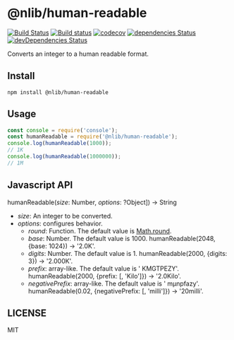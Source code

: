 # @nlib/human-readable

[![Build Status](https://travis-ci.org/nlibjs/human-readable.svg?branch=master)](https://travis-ci.org/nlibjs/human-readable)
[![Build status](https://ci.appveyor.com/api/projects/status/github/nlibjs/human-readable?branch=mater&svg=true)](https://ci.appveyor.com/project/kei-ito/human-readable/branch/master)
[![codecov](https://codecov.io/gh/nlibjs/human-readable/branch/master/graph/badge.svg)](https://codecov.io/gh/nlibjs/human-readable)
[![dependencies Status](https://david-dm.org/nlibjs/human-readable/status.svg)](https://david-dm.org/nlibjs/human-readable)
[![devDependencies Status](https://david-dm.org/nlibjs/human-readable/dev-status.svg)](https://david-dm.org/nlibjs/human-readable?type=dev)

Converts an integer to a human readable format.

## Install

```
npm install @nlib/human-readable
```

## Usage

```javascript
const console = require('console');
const humanReadable = require('@nlib/human-readable');
console.log(humanReadable(1000));
// 1K
console.log(humanReadable(1000000));
// 1M
```

## Javascript API

humanReadable(*size*: Number, *options*: ?Object]) → String

- *size*: An integer to be converted.
- *options*: configures behavior.
  - *round*: Function. The default value is [Math.round](https://developer.mozilla.org/en-US/docs/Web/JavaScript/Reference/Global_Objects/Math/round).
  - *base*: Number. The default value is 1000. humanReadable(2048, {base: 1024}) → '2.0K'.
  - *digits*: Number. The default value is 1. humanReadable(2000, {digits: 3}) → '2.000K'.
  - *prefix*: array-like. The default value is ' KMGTPEZY'. humanReadable(2000, {prefix: [, 'Kilo']}) → '2.0Kilo'.
  - *negativePrefix*: array-like. The default value is ' mμnpfazy'. humanReadable(0.02, {negativePrefix: [, 'milli']}) → '20milli'.

## LICENSE

MIT

